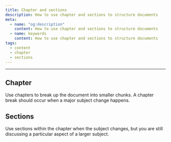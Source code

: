 ```yaml
---
title: Chapter and sections
description: How to use chapter and sections to structure documents
meta:
  - name: "og:description"
    content: How to use chapter and sections to structure documents
  - name: keywords
    content: How to use chapter and sections to structure documents
tags:
  - content
  - chapter
  - sections
---
```


---

## Chapter

Use chapters to break up the document into smaller chunks.
A chapter break should occur when a major subject change happens.

## Sections

Use sections within the chapter when the subject changes, but you are still discussing a particular aspect of a larger subject.
